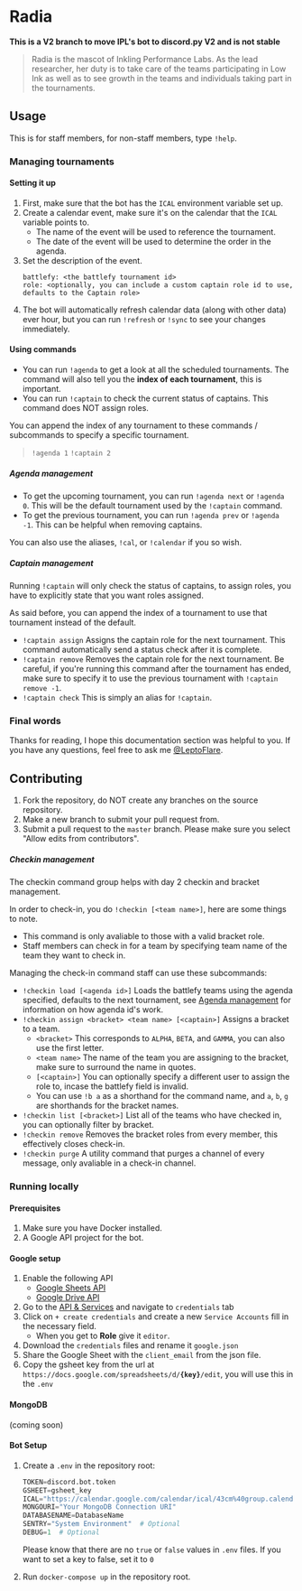 # Radia

**This is a V2 branch to move IPL's bot to discord.py V2 and is not stable**

> Radia is the mascot of Inkling Performance Labs. As the lead researcher, her duty is to take care of the teams participating in Low Ink as well as to see growth in the teams and individuals taking part in the tournaments.

<!-- Banner -->

## Usage
This is for staff members, for non-staff members, type `!help`.

### Managing tournaments
#### Setting it up
1. First, make sure that the bot has the `ICAL` environment variable set up.
1. Create a calendar event, make sure it's on the calendar that the `ICAL` variable points to.
   - The name of the event will be used to reference the tournament.
   - The date of the event will be used to determine the order in the agenda.
1. Set the description of the event.
   ```
   battlefy: <the battlefy tournament id>
   role: <optionally, you can include a custom captain role id to use, defaults to the Captain role>
   ```
1. The bot will automatically refresh calendar data (along with other data) ever hour, but you can run `!refresh` or `!sync` to see your changes immediately.

#### Using commands
- You can run `!agenda` to get a look at all the scheduled tournaments. The command will also tell you the **index of each tournament**, this is important.
- You can run `!captain` to check the current status of captains. This command does NOT assign roles.

You can append the index of any tournament to these commands / subcommands to specify a specific tournament.
> `!agenda 1`
> `!captain 2`

##### Agenda management
- To get the upcoming tournament, you can run `!agenda next` or `!agenda 0`. This will be the default tournament used by the `!captain` command.
- To get the previous tournament, you can run `!agenda prev` or `!agenda -1`. This can be helpful when removing captains.

You can also use the aliases, `!cal`, or `!calendar` if you so wish.

##### Captain management
Running `!captain` will only check the status of captains, to assign roles, you have to explicitly state that you want roles assigned.

As said before, you can append the index of a tournament to use that tournament instead of the default.

- `!captain assign` Assigns the captain role for the next tournament. This command automatically send a status check after it is complete.
- `!captain remove` Removes the captain role for the next tournament. Be careful, if you're running this command after the tournament has ended, make sure to specify it to use the previous tournament with `!captain remove -1`.
- `!captain check` This is simply an alias for `!captain`.

### Final words
Thanks for reading, I hope this documentation section was helpful to you. If you have any questions, feel free to ask me [@LeptoFlare](https://github.com/LeptoFlare).

## Contributing
1. Fork the repository, do NOT create any branches on the source repository.
1. Make a new branch to submit your pull request from.
1. Submit a pull request to the `master` branch. Please make sure you select "Allow edits from contributors".

##### Checkin management
The checkin command group helps with day 2 checkin and bracket management.

In order to check-in, you do `!checkin [<team name>]`, here are some things to note.
- This command is only avaliable to those with a valid bracket role.
- Staff members can check in for a team by specifying team name of the team they want to check in.

Managing the check-in command staff can use these subcommands:

- `!checkin load [<agenda id>]` Loads the battlefy teams using the agenda specified, defaults to the next tournament, see [Agenda management](#agenda-management) for information on how agenda id's work.
- `!checkin assign <bracket> <team name> [<captain>]` Assigns a bracket to a team.
  - `<bracket>` This corresponds to `ALPHA`, `BETA`, and `GAMMA`, you can also use the first letter.
  - `<team name>` The name of the team you are assigning to the bracket, make sure to surround the name in quotes.
  - `[<captain>]` You can optionally specify a different user to assign the role to, incase the battlefy field is invalid.
  - You can use `!b a` as a shorthand for the command name, and `a`, `b`, `g` are shorthands for the bracket names.
- `!checkin list [<bracket>]` List all of the teams who have checked in, you can optionally filter by bracket.
- `!checkin remove` Removes the bracket roles from every member, this effectively closes check-in.
- `!checkin purge` A utility command that purges a channel of every message, only avaliable in a check-in channel.

### Running locally
#### Prerequisites
1. Make sure you have Docker installed.
1. A Google API project for the bot.

#### Google setup
1. Enable the following API
   - [Google Sheets API](https://console.developers.google.com/apis/api/sheets.googleapis.com)
   - [Google Drive API](https://console.developers.google.com/apis/api/drive.googleapis.com)
1. Go to the [API & Services](https://console.developers.google.com/apis/credentials) and navigate to `credentials` tab
1. Click on `+ create credentials` and create a new `Service Accounts` fill in the necessary field.
   - When you get to **Role** give it `editor`.
1. Download the `credentials` files and rename it `google.json`
1. Share the Google Sheet with the `client_email` from the json file.
1. Copy the gsheet key from the url at `https://docs.google.com/spreadsheets/d/`**`{key}`**`/edit`, you will use this in the `.env`

#### MongoDB
(coming soon)

#### Bot Setup
1. Create a `.env` in the repository root:

   ```py
   TOKEN=discord.bot.token
   GSHEET=gsheet_key
   ICAL="https://calendar.google.com/calendar/ical/43cm%40group.calendar.google.com/private-1b6d/basic.ics"
   MONGOURI="Your MongoDB Connection URI"
   DATABASENAME=DatabaseName
   SENTRY="System Environment"  # Optional
   DEBUG=1  # Optional
   ```

   Please know that there are no `true` or `false` values in `.env` files. If you want to set a key to false, set it to `0`

1. Run `docker-compose up` in the repository root.
